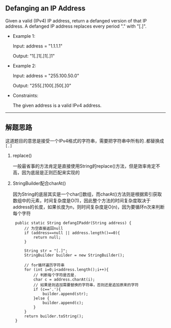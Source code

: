 ## Defanging an IP Address
Given a valid (IPv4) IP address, return a defanged version of that IP address.
A defanged IP address replaces every period "." with "[.]".

 

- Example 1:

  Input: address = "1.1.1.1"
  
  Output: "1[.]1[.]1[.]1"
  
- Example 2:
  
  Input: address = "255.100.50.0"
  
  Output: "255[.]100[.]50[.]0"
 

- Constraints:
  
  The given address is a valid IPv4 address.

---

## 解题思路

这道题目的意思是接受一个IPv4格式的字符串，需要把字符串中所有的```.```都替换成```[.]```

1. replace()
   
   一般最省事的方法肯定是直接使用String的replace()方法，但是效率肯定不高，因为底层是正则匹配来实现的

2. StringBuilder配合charAt()

   因为String的底层其实是一个char[]数组，而charAt()方法则是根据索引获取数组中的元素，时间复杂度是O(1)，因此整个方法的时间复杂度取决于address的长度，如果长度为n，则时间复杂度是O(n)，因为要循环n次来判断每个字符

   ```
    public static String defangIPaddr(String address) {
        // 为空直接返回null
        if (address==null || address.length()==0){
            return null;
        }

        String str = "[.]";
        StringBuilder builder = new StringBuilder();

        // for循环遍历字符串
        for (int i=0;i<address.length();i++){
            // 判断每个字符是否是.
            char c = address.charAt(i);
            // 如果是则追加需要替换的字符串，否则还是追加原来的字符
            if (c=='.'){
                builder.append(str);
            }else {
                builder.append(c);
            }
        }
        return builder.toString();
    }
   ```